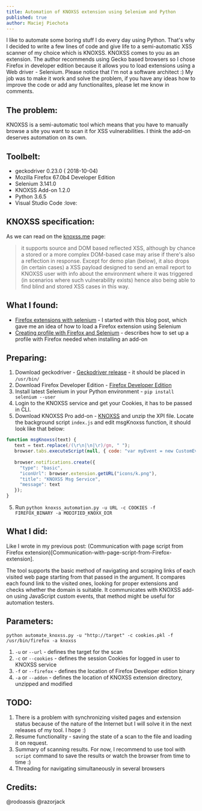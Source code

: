 ```yaml
---
title: Automation of KNOXSS extension using Selenium and Python
published: true
author: Maciej Piechota
---
```


I like to automate some boring stuff I do every day using Python. That's why I decided to write a few lines of code and give life to a semi-automatic XSS scanner of my choice which is KNOXSS.
KNOXSS comes to you as an extension. The author recommends using Gecko based browsers so I chose Firefox in developer edition because it allows you to load extensions using a Web driver  - Selenium. Please notice that I'm not a software architect :) My job was to make it work and solve the problem, if you have any ideas how to improve the code or add any functionalites, please let me know in comments.

## The problem:

KNOXSS is a semi-automatic tool which means that you have to manually browse a site you want to scan it for XSS vulnerabilities. I think the add-on deserves automation on its own.

## Toolbelt:

- geckodriver 0.23.0 ( 2018-10-04)
- Mozilla Firefox 67.0b4 Developer Edition
- Selenium 3.141.0
- KNOXSS Add-on 1.2.0
- Python 3.6.5
- Visual Studio Code :love:

## KNOXSS specification:

As we can read on the [knoxss.me](https://knoxss.me) page:

>it supports source and DOM based reflected XSS, although by chance a stored or a more complex DOM-based case may arise if there's also a reflection in response. Except for demo plan (below), it also drops (in certain cases) a XSS payload designed to send an email report to KNOXSS user with info about the environment where it was triggered (in scenarios where such vulnerability exists) hence also being able to find blind and stored XSS cases in this way.

## What I found:

* [Firefox extensions with selenium](https://intoli.com/blog/firefox-extensions-with-selenium/) -  I started with this blog post, which gave me an idea of how to load a Firefox extension using Selenium
* [Creating profile with Firefox and Selenium](http://witkowskibartosz.com/blog/selenium-firefox-profile-for-automation.html) - describes how to set up a profile with Firefox needed when installing an add-on

## Preparing:

1. Download geckodriver - [Geckodriver release](https://github.com/mozilla/geckodriver/releases) - it should be placed in `/usr/bin/`
2. Download Firefox Developer Edition - [Firefox Developer Edition](https://www.mozilla.org/pl/firefox/developer/)
3. Install latest Selenium in your Python environment - `pip install selenium --user`
4. Login to the KNOXSS service and get your Cookies, it has to be passed in CLI.
5. Download KNOXSS Pro add-on - [KNOXSS](https://knoxss.me/) and unzip the XPI file. Locate the background script `index.js` and edit msgKnoxss function, it should look like that below:

```javascript
function msgKnoxss(text) {
   text = text.replace(/(\r\n|\n|\r)/gm, " ");
   browser.tabs.executeScript(null, { code: "var myEvent = new CustomEvent('knoxss_status',{'detail': '"+text+"'}); document.dispatchEvent(myEvent); myEvent.preventDefault();"});
   
   browser.notifications.create({
     "type": "basic",
     "iconUrl": browser.extension.getURL("icons/k.png"),
     "title": "KNOXSS Msg Service",
     "message": text
   });
}
```
5. Run `python knoxss_automation.py -u URL -c COOKIES -f FIREFOX_BINARY -a MODIFIED_KNOXX_DIR`

## What I did:

Like I wrote in my previous post: (Communication with page script from Firefox extension)[Communication-with-page-script-from-Firefox-extension]. 

The tool supports the basic method of navigating and scraping links of each visited web page starting from that passed in the argument. It compares each found link to the visited ones, looking for proper extensions and checks whether the domain is suitable. It communicates with KNOXSS add-on using JavaScript custom events, that method might be useful for automation testers.

## Parameters:

`python automate_knoxss.py -u "http://target" -c cookies.pkl -f /usr/bin/firefox -a knoxss`

1. `-u` or `--url` - defines the target for the scan
2. `-c` or `--cookies` - defines the session Cookies for logged in user to KNOXSS service
3. `-f` or `--firefox` - defines the location of Firefox Developer edition binary
4. `-a` or `--addon` - defines the location of KNOXSS extension directory, unzipped and modified

## TODO:

1. There is a problem with synchronizing visited pages and extension status because of the nature of the Internet but I will solve it in the next releases of my tool. I hope :)
2. Resume functionality - saving the state of a scan to the file and loading it on request.
3. Summary of scanning results. For now, I recommend to use tool with `script` command to save the results or watch the browser from time to time :)
4. Threading for navigating simultaneously in several browsers

## Credits:

@rodoassis
@razorjack
